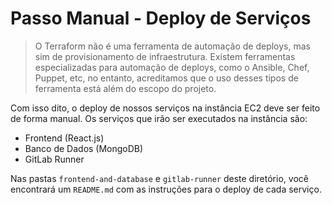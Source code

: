 # Passo Manual - Deploy de Serviços

> O Terraform não é uma ferramenta de automação de deploys, mas sim de provisionamento de infraestrutura. Existem ferramentas especializadas para automação de deploys, como o Ansible, Chef, Puppet, etc, no entanto, acreditamos que o uso desses tipos de ferramenta está além do escopo do projeto.

Com isso dito, o deploy de nossos serviços na instância EC2 deve ser feito de forma manual. Os serviços que irão ser executados na instância são:

- Frontend (React.js)
- Banco de Dados (MongoDB)
- GitLab Runner

Nas pastas `frontend-and-database` e `gitlab-runner` deste diretório, você encontrará um `README.md` com as instruções para o deploy de cada serviço.
